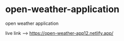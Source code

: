 # open-weather-application
open weather application

live link --> https://open-weather-app12.netlify.app/
